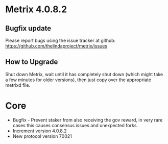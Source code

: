 # Metrix 4.0.8.2

## Bugfix update

Please report bugs using the issue tracker at github: https://github.com/thelindaproject/metrix/issues

## How to Upgrade
Shut down Metrix, wait until it has completely shut down (which might take a few minutes
for older versions), then just copy over the appropriate metrixd file.

# Core

- Bugfix - Prevent staker from also receiving the gov reward, in very rare cases this causes consensus issues and unexpected forks.
- Increment version 4.0.8.2
- New protocol version 70021